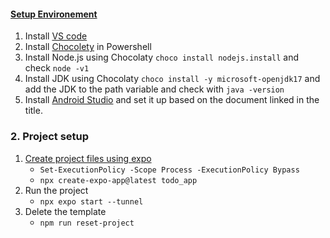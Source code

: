 #### [Setup Environement](https://reactnative.dev/docs/set-up-your-environment)

1. Install [VS code](https://code.visualstudio.com/)
2. Install [Chocolety](https://chocolatey.org/install) in Powershell 
3. Install Node.js using Chocolaty `choco install nodejs.install` and check `node -v1`
4. Install JDK using Chocolaty `choco install -y microsoft-openjdk17` and add the JDK to the path variable and check with `java -version`
5. Install [Android Studio](https://developer.android.com/studio/index.html) and set it up based on the document linked in the title.


### 2. Project setup

1. [Create project files using expo](https://reactnative.dev/docs/environment-setup#start-a-new-react-native-project-with-expo)
	* `Set-ExecutionPolicy -Scope Process -ExecutionPolicy Bypass`
 	* `npx create-expo-app@latest todo_app`
2. Run the project
	* `npx expo start --tunnel`
3. Delete the template
   	* `npm run reset-project`
